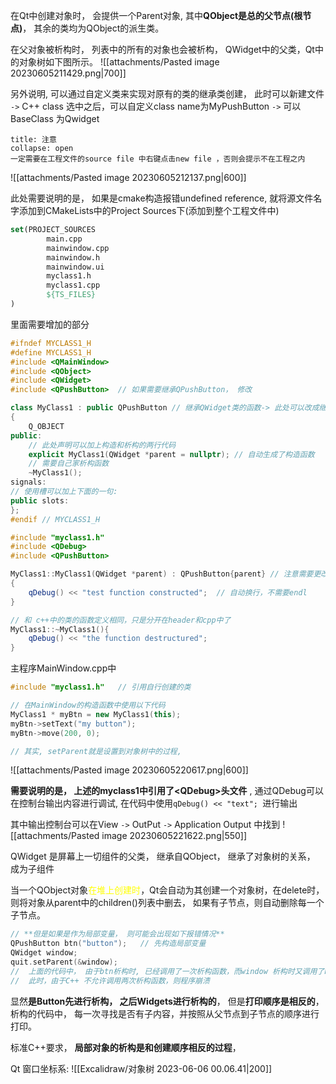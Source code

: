在Qt中创建对象时， 会提供一个Parent对象, 其中**QObject是总的父节点(根节点)**， 其余的类均为QObject的派生类。
 
在父对象被析构时， 列表中的所有的对象也会被析构， 
QWidget中的父类，Qt中的对象树如下图所示。
![[attachments/Pasted image 20230605211429.png|700]]

另外说明, 可以通过自定义类来实现对原有的类的继承类创建， 此时可以新建文件 `->` C++ class 
选中之后，可以自定义class name为MyPushButton `->` 可以BaseClass 为Qwidget

`````ad-caution
title: 注意
collapse: open
一定需要在工程文件的source file 中右键点击new file ，否则会提示不在工程之内
`````
![[attachments/Pasted image 20230605212137.png|600]]

此处需要说明的是， 如果是cmake构造报错undefined reference, 就将源文件名字添加到CMakeLists中的Project Sources下(添加到整个工程文件中)
```cmake
set(PROJECT_SOURCES
        main.cpp
        mainwindow.cpp
        mainwindow.h
        mainwindow.ui
        myclass1.h
        myclass1.cpp
        ${TS_FILES}
)
```

里面需要增加的部分
```cpp 
#ifndef MYCLASS1_H
#define MYCLASS1_H
#include <QMainWindow>
#include <QObject>
#include <QWidget>
#include <QPushButton>  // 如果需要继承QPushButton， 修改

class MyClass1 : public QPushButton // 继承QWidget类的函数-> 此处可以改成继承QPushButton类的
{
    Q_OBJECT
public:
    // 此处声明可以加上构造和析构的两行代码
    explicit MyClass1(QWidget *parent = nullptr); // 自动生成了构造函数
    // 需要自己家析构函数 
    ~MyClass1();
signals:
// 使用槽可以加上下面的一句:
public slots:
};
#endif // MYCLASS1_H
```

```cpp 
#include "myclass1.h"
#include <QDebug>
#include <QPushButton>

MyClass1::MyClass1(QWidget *parent) : QPushButton{parent} // 注意需要更改这里的继承
{
    qDebug() << "test function constructed";  // 自动换行，不需要endl
}

// 和 c++中的类的函数定义相同，只是分开在header和cpp中了
MyClass1::~MyClass1(){
    qDebug() << "the function destructured";
}
```

主程序MainWindow.cpp中
```cpp 
#include "myclass1.h"   // 引用自行创建的类

// 在MainWindow的构造函数中使用以下代码
MyClass1 * myBtn = new MyClass1(this);
myBtn->setText("my button");
myBtn->move(200, 0);

// 其实, setParent就是设置到对象树中的过程, 
```

![[attachments/Pasted image 20230605220617.png|600]]

**需要说明的是， 上述的myclass1中引用了\<QDebug>头文件** , 通过QDebug可以在控制台输出内容进行调试,  在代码中使用`qDebug() << "text"; `进行输出

其中输出控制台可以在View `->` OutPut `->` Application Output 中找到
![[attachments/Pasted image 20230605221622.png|550]]

QWidget 是屏幕上一切组件的父类， 继承自QObject， 继承了对象树的关系， 成为子组件

当一个QObject对象<mark style="background: transparent; color: yellow">在堆上创建时</mark>，Qt会自动为其创建一个对象树，在delete时， 则将对象从parent中的children()列表中删去， 如果有子节点，则自动删除每一个子节点。


```cpp
// **但是如果是作为局部变量， 则可能会出现如下报错情况**
QPushButton btn("button");   // 先构造局部变量
QWidget window;
quit.setParent(&window);
//  上面的代码中， 由于btn析构时, 已经调用了一次析构函数，而window 析构时又调用了btn的析构
//  此时，由于C++ 不允许调用两次析构函数，则程序崩溃
```



显然**是Button先进行析构， 之后Widgets进行析构的**， 但是**打印顺序是相反的**，析构的代码中， 每一次寻找是否有子内容，并按照从父节点到子节点的顺序进行打印。

标准C++要求， **局部对象的析构是和创建顺序相反的过程**， 

Qt 窗口坐标系: 
![[Excalidraw/对象树 2023-06-06 00.06.41|200]]
